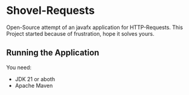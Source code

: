 # Shovel-Requests
Open-Source attempt of an javafx application for HTTP-Requests.
This Project started because of frustration, hope it solves yours.


## Running the Application
You need:
* JDK 21 or aboth
* Apache Maven
